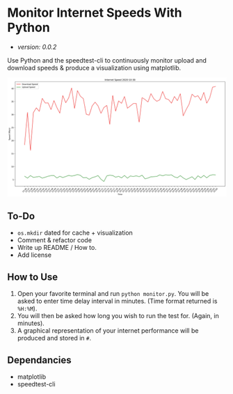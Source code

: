 # Monitor Internet Speeds With Python

- _version: 0.0.2_

Use Python and the speedtest-cli to continuously monitor upload and download speeds & produce a visualization using matplotlib.

![Picture of Output](./Readme/2020-10-30.jpg)

## To-Do

- `os.mkdir` dated for cache + visualization
- Comment & refactor code
- Write up README / How to.
- Add license

## How to Use

1. Open your favorite terminal and run `python monitor.py`.
   You will be asked to enter time delay interval in minutes. (Time format returned is `%H:%M`).
2. You will then be asked how long you wish to run the test for. (Again, in minutes).
3. A graphical representation of your internet performance will be produced and stored in `#`.

## Dependancies

- matplotlib
- speedtest-cli
